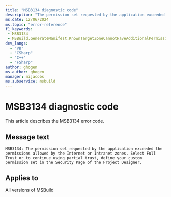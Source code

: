 ```yaml
---
title: "MSB3134 diagnostic code"
description: "The permission set requested by the application exceeded the permissions allowed by the Internet or Intranet zones. Select Full Trust or to continue using partial trust, define your custom permission set in the Security Page of the Project Designer."
ms.date: 12/06/2024
ms.topic: "error-reference"
f1_keywords:
 - MSB3134
 - MSBuild.GenerateManifest.KnownTargetZoneCannotHaveAdditionalPermissionType
dev_langs:
  - "VB"
  - "CSharp"
  - "C++"
  - "FSharp"
author: ghogen
ms.author: ghogen
manager: mijacobs
ms.subservice: msbuild
---
```


# MSB3134 diagnostic code

<!-- :::ErrorDefinitionDescription::: -->
<!-- :::editable-content name="introDescription"::: -->
This article describes the MSB3134 error code.
<!-- :::editable-content-end::: -->

## Message text

```output
MSB3134: The permission set requested by the application exceeded the permissions allowed by the Internet or Intranet zones. Select Full Trust or to continue using partial trust, define your custom permission set in the Security Page of the Project Designer.
```

<!-- :::editable-content name="postOutputDescription"::: -->
<!--
{StrBegin="MSB3134: "}
-->
<!-- :::editable-content-end::: -->
<!-- :::ErrorDefinitionDescription-end::: -->

## Applies to

All versions of MSBuild
